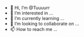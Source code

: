 - 👋 Hi, I’m @Tuuuurr
- 👀 I’m interested in ...
- 🌱 I’m currently learning ...
- 💞️ I’m looking to collaborate on ...
- 📫 How to reach me ...

<!---
Tuuuurr/Tuuuurr is a ✨ special ✨ repository because its `README.md` (this file) appears on your GitHub profile.
You can click the Preview link to take a look at your changes.
--->
